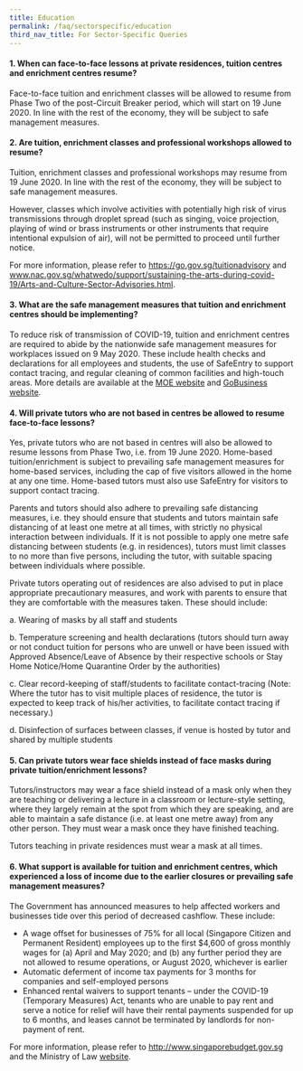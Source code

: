 ```yaml
---
title: Education
permalink: /faq/sectorspecific/education
third_nav_title: For Sector-Specific Queries
---
```


#### **1. When can face-to-face lessons at private residences, tuition centres and enrichment centres resume?**
Face-to-face tuition and enrichment classes will be allowed to resume from Phase Two of the post-Circuit Breaker period, which will start on 19 June 2020. In line with the rest of the economy, they will be subject to safe management measures.

#### **2. Are tuition, enrichment classes and professional workshops allowed to resume?**
Tuition, enrichment classes and professional workshops may resume from 19 June 2020. In line with the rest of the economy, they will be subject to safe management measures.

However, classes which involve activities with potentially high risk of virus transmissions through droplet spread (such as singing, voice projection, playing of wind or brass instruments or other instruments that require intentional expulsion of air), will not be permitted to proceed until further notice. 

For more information, please refer to <a href="https://go.gov.sg/tuitionadvisory" target="_blank">https://go.gov.sg/tuitionadvisory</a> and <a href="https://www.nac.gov.sg/whatwedo/support/sustaining-the-arts-during-covid-19/Arts-and-Culture-Sector-Advisories.html" target="_blank">www.nac.gov.sg/whatwedo/support/sustaining-the-arts-during-covid-19/Arts-and-Culture-Sector-Advisories.html</a>.

#### **3. What are the safe management measures that tuition and enrichment centres should be implementing?**
To reduce risk of transmission of COVID-19, tuition and enrichment centres are required to abide by the nationwide safe management measures for workplaces issued on 9 May 2020. These include health checks and declarations for all employees and students, the use of SafeEntry to support contact tracing, and regular cleaning of common facilities and high-touch areas. More details are available at the <a href="https://www.moe.gov.sg/faqs-covid-19-infection" target="_blank">MOE website</a> and <a href="https://covid.gobusiness.gov.sg/safemanagement/general/" target="_blank">GoBusiness website</a>.

#### **4. Will private tutors who are not based in centres be allowed to resume face-to-face lessons?**
Yes, private tutors who are not based in centres will also be allowed to resume lessons from Phase Two, i.e. from 19 June 2020. Home-based tuition/enrichment is subject to prevailing safe management measures for home-based services, including the cap of five visitors allowed in the home at any one time. Home-based tutors must also use SafeEntry for visitors to support contact tracing.

Parents and tutors should also adhere to prevailing safe distancing measures, i.e. they should ensure that students and tutors maintain safe distancing of at least one metre at all times, with strictly no physical interaction between individuals. If it is not possible to apply one metre safe distancing between students (e.g. in residences), tutors must limit classes to no more than five persons, including the tutor, with suitable spacing between individuals where possible.

Private tutors operating out of residences are also advised to put in place appropriate precautionary measures, and work with parents to ensure that they are comfortable with the measures taken. These should include:

a. Wearing of masks by all staff and students

b. Temperature screening and health declarations (tutors should turn away or not conduct tuition for persons who are unwell or have been issued with Approved Absence/Leave of Absence by their respective schools or Stay Home Notice/Home Quarantine Order by the authorities)

c. Clear record-keeping of staff/students to facilitate contact-tracing (Note: Where the tutor has to visit multiple places of residence, the tutor is expected to keep track of his/her activities, to facilitate contact tracing if necessary.)

d. Disinfection of surfaces between classes, if venue is hosted by tutor and shared by multiple students

#### **5. Can private tutors wear face shields instead of face masks during private tuition/enrichment lessons?**
Tutors/instructors may wear a face shield instead of a mask only when they are teaching or delivering a lecture in a classroom or lecture-style setting, where they largely remain at the spot from which they are speaking, and are able to maintain a safe distance (i.e. at least one metre away) from any other person. They must wear a mask once they have finished teaching.

Tutors teaching in private residences must wear a mask at all times.

#### **6. What support is available for tuition and enrichment centres, which experienced a loss of income due to the earlier closures or prevailing safe management measures?**
The Government has announced measures to help affected workers and businesses tide over this period of decreased cashflow. These include:

- A wage offset for businesses of 75% for all local (Singapore Citizen and Permanent Resident) employees up to the first $4,600 of gross monthly wages for (a) April and May 2020; and (b) any further period they are not allowed to resume operations, or August 2020, whichever is earlier
- Automatic deferment of income tax payments for 3 months for companies and self-employed persons
- Enhanced rental waivers to support tenants – under the COVID-19 (Temporary Measures) Act, tenants who are unable to pay rent and serve a notice for relief will have their rental payments suspended for up to 6 months, and leases cannot be terminated by landlords for non-payment of rent.

For more information, please refer to <a href = "http://www.singaporebudget.gov.sg">http://www.singaporebudget.gov.sg</a> and the Ministry of Law <a href="http://www.mlaw.gov.sg" target="_blank">website</a>.